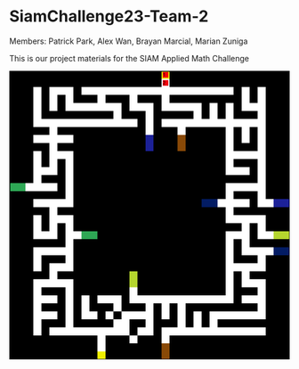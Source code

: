 # SiamChallenge23-Team-2
Members: Patrick Park, Alex Wan, Brayan Marcial, Marian Zuniga

This is our project materials for the SIAM Applied Math Challenge

![](/maze.gif)

